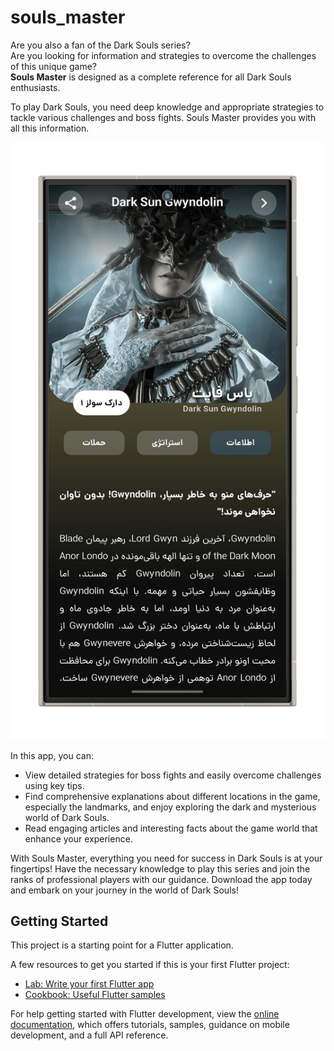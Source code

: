 # souls_master

Are you also a fan of the Dark Souls series?  
Are you looking for information and strategies to overcome the challenges of this unique game?  
**Souls Master** is designed as a complete reference for all Dark Souls enthusiasts.

To play Dark Souls, you need deep knowledge and appropriate strategies to tackle various challenges and boss fights. Souls Master provides you with all this information.

![Article Screen](https://github.com/ErfanManafi/souls-master/blob/master/article.png?raw=true)

In this app, you can:

- View detailed strategies for boss fights and easily overcome challenges using key tips.
- Find comprehensive explanations about different locations in the game, especially the landmarks, and enjoy exploring the dark and mysterious world of Dark Souls.
- Read engaging articles and interesting facts about the game world that enhance your experience.

With Souls Master, everything you need for success in Dark Souls is at your fingertips! Have the necessary knowledge to play this series and join the ranks of professional players with our guidance. Download the app today and embark on your journey in the world of Dark Souls!

## Getting Started

This project is a starting point for a Flutter application.

A few resources to get you started if this is your first Flutter project:

- [Lab: Write your first Flutter app](https://docs.flutter.dev/get-started/codelab)
- [Cookbook: Useful Flutter samples](https://docs.flutter.dev/cookbook)

For help getting started with Flutter development, view the
[online documentation](https://docs.flutter.dev/), which offers tutorials, samples, guidance on mobile development, and a full API reference.
